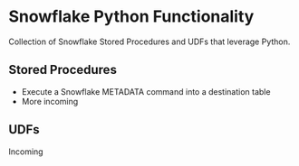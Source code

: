 
# Snowflake Python Functionality

Collection of Snowflake Stored Procedures and UDFs that leverage Python.

## Stored Procedures

- Execute a Snowflake METADATA command into a destination table
- More incoming

## UDFs

Incoming
